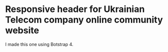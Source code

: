 # Responsive header for Ukrainian Telecom company online community website

I made this one using Botstrap 4.
